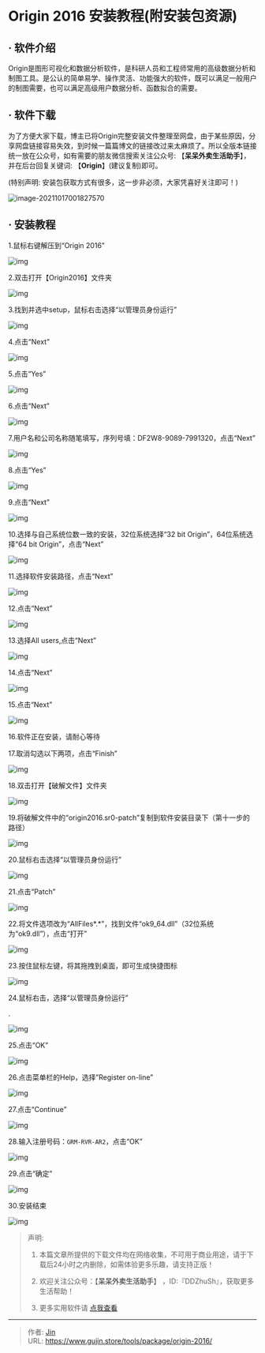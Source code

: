 # Origin 2016 安装教程(附安装包资源)


## · 软件介绍
Origin是图形可视化和数据分析软件，是科研人员和工程师常用的高级数据分析和制图工具。是公认的简单易学、操作灵活、功能强大的软件，既可以满足一般用户的制图需要，也可以满足高级用户数据分析、函数拟合的需要。


## · 软件下载
为了方便大家下载，博主已将Origin完整安装文件整理至网盘，由于某些原因，分享网盘链接容易失效，到时候一篇篇博文的链接改过来太麻烦了。所以全版本链接统一放在公众号，如有需要的朋友微信搜索关注公众号: 【**呆呆外卖生活助手**】，并在后台回复关键词: 【**Origin**】(建议复制)即可。

(特别声明: 安装包获取方式有很多，这一步非必须，大家凭喜好关注即可！)

![image-20211017001827570](https://img.gujin.store/img/image-20211017001827570.png)

## · 安装教程

1.鼠标右键解压到“Origin 2016”

![img](https://img.gujin.store/img/v2-515350d6c7979a34d3db1cd4dcabfcd8_720w.png)



2.双击打开【Origin2016】文件夹

![img](https://img.gujin.store/img/v2-7e670195ee3489cfeda4b046ed0969e9_720w.png)

3.找到并选中setup，鼠标右击选择“以管理员身份运行”

![img](https://img.gujin.store/img/v2-591809c83a93d9f222a8a007452faef7_720w.png)

4.点击“Next”

![img](https://img.gujin.store/img/v2-956cbb7efe963c9e5d9cc4f7ccfa00ea_720w.png)

5.点击“Yes”

![img](https://img.gujin.store/img/v2-a5e92006586909dd2a2acedda83b0591_720w.png)

6.点击“Next”

![img](https://img.gujin.store/img/v2-88d99b209f6ded68bf09b7a5bb27fcfc_720w.png)



7.用户名和公司名称随笔填写，序列号填：DF2W8-9089-7991320，点击“Next”

![img](https://img.gujin.store/img/v2-146ad9f2949cf8c2cd986091955c9174_720w.png)

8.点击“Yes”

![img](https://img.gujin.store/img/v2-6b72f8ca118d1d7e76df71eccff39a7b_720w.png)

9.点击“Next”

![img](https://img.gujin.store/img/v2-18d118cf84b364d99676777a7e756d36_720w.png)

10.选择与自己系统位数一致的安装，32位系统选择“32 bit Origin”，64位系统选择“64 bit Origin”，点击“Next”

![img](https://img.gujin.store/img/v2-de3c124c72f09ef0eb0cc5e962de3ed0_720w.png)

11.选择软件安装路径，点击“Next”

![img](https://img.gujin.store/img/v2-865623835a45b9aa43e9b6d08efb9289_720w.png)

12.点击“Next”

![img](https://img.gujin.store/img/v2-28f80ec18e24d8c6aab1a68cb0acd277_720w.png)



13.选择All users,点击“Next”

![img](https://img.gujin.store/img/v2-31d30b68568809b68848869ab89beac4_720w.png)

14.点击“Next”

![img](https://img.gujin.store/img/v2-84ee0f6f78a8b20803737f0f7de20f77_720w.png)

15.点击“Next”

![img](https://img.gujin.store/img/v2-0924f0dc0a5e478ce734451811320e5b_720w.png)

16.软件正在安装，请耐心等待

17.取消勾选以下两项，点击“Finish”

![img](https://img.gujin.store/img/v2-204c600b178a3b27b83627e7ba8e99b0_720w.png)

18.双击打开【破解文件】文件夹

![img](https://img.gujin.store/img/v2-097ebc215cce4b600e6f573cb0cdae58_720w.png)

19.将破解文件中的“origin2016.sr0-patch”复制到软件安装目录下（第十一步的路径）

![img](https://img.gujin.store/img/v2-beb3265214298b985dcdbe623398810a_720w.png)

20.鼠标右击选择“以管理员身份运行”

![img](https://img.gujin.store/img/v2-6bc7b08bc8d223cea209e62ef4afb956_720w.png)

21.点击“Patch”

![img](https://img.gujin.store/img/v2-902c820c7b8322620f630b7dace1c6ed_720w.png)

22.将文件选项改为“AllFiles*.*”，找到文件“ok9_64.dll”（32位系统为“ok9.dll”），点击“打开”

![img](https://img.gujin.store/img/v2-72182982004bd9ffb31d7ea24d792039_720w.png)

23.按住鼠标左键，将其拖拽到桌面，即可生成快捷图标

![img](https://img.gujin.store/img/v2-fda768a1f0c14807035deb7854c2a533_720w.png)

24.鼠标右击，选择“以管理员身份运行”

.

![img](https://img.gujin.store/img/v2-9b4481966fe59af1b2d4afae128e30fd_720w.png)

25.点击“OK”

![img](https://img.gujin.store/img/v2-be72bd70dadddb96d106c8e2a5c55ba7_720w.png)

26.点击菜单栏的Help，选择”Register on-line”

![img](https://img.gujin.store/img/v2-197b0babe56e0f71dc1a2a68f11b2982_720w.png)

27.点击“Continue”

![img](https://img.gujin.store/img/v2-f1fcec65a6f3461c52cd680b58767ba9_720w.png)

28.输入注册号码：`GRM-RVR-AR2`，点击“OK”

![img](https://img.gujin.store/img/v2-7651c2d4d1217a1d6a029d9ca6e0c3b3_720w.png)

29.点击“确定”

![img](https://img.gujin.store/img/v2-85ef607e6dcb944e87293738d4853eb7_720w.png)

30.安装结束

![img](https://img.gujin.store/img/v2-90d9103d95297e879cb8e0aba9d5846a_720w.png)




> 声明: 
>
> 1. 本篇文章所提供的下载文件均在网络收集，不可用于商业用途，请于下载后24小时之内删除，如需体验更多乐趣，请支持正版！
>
> 2. 欢迎关注公众号：【**呆呆外卖生活助手**】 ，ID:『DDZhuSh』，获取更多生活帮助！
>
> 3. 更多实用软件请  [点我查看](/tools)

---

> 作者: [Jin](https://img.gujin.store/img/favicon.ico)  
> URL: https://www.gujin.store/tools/package/origin-2016/  

